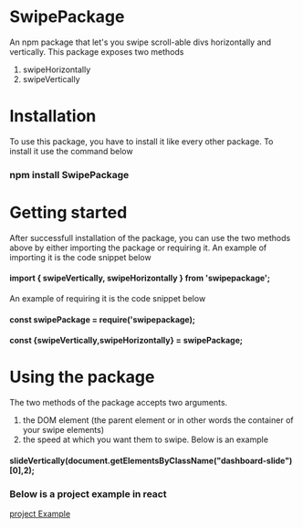 # SwipePackage
An npm package that let's you swipe scroll-able divs horizontally  and vertically. This package exposes two methods 
1. swipeHorizontally
2. swipeVertically

# Installation
To use this package, you have to install it like every other package. To install it use the command below
### npm install SwipePackage

# Getting started
After successfull installation of the package, you can use the two methods above by either importing the package or requiring it.
An example of importing it is the code snippet below
#### import { swipeVertically, swipeHorizontally }  from 'swipepackage';
An example of requiring it is the code snippet below
#### const swipePackage = require('swipepackage);
#### const {swipeVertically,swipeHorizontally} = swipePackage;

# Using the package
The two methods of the package accepts two arguments.
1. the DOM element (the parent element or in other words the container of your swipe elements)
2. the speed at which you want them to swipe. Below is an example
#### slideVertically(document.getElementsByClassName("dashboard-slide")[0],2);

### Below is a project example in react

[project Example](https://glitch.com/~snow-knowing-art)






